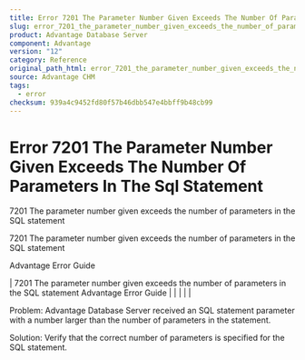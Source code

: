 ```yaml
---
title: Error 7201 The Parameter Number Given Exceeds The Number Of Parameters In The Sql Statement
slug: error_7201_the_parameter_number_given_exceeds_the_number_of_parameters_in_the_sql_statement
product: Advantage Database Server
component: Advantage
version: "12"
category: Reference
original_path_html: error_7201_the_parameter_number_given_exceeds_the_number_of_parameters_in_the_sql_statement.htm
source: Advantage CHM
tags:
  - error
checksum: 939a4c9452fd80f57b46dbb547e4bbff9b48cb99
---
```


# Error 7201 The Parameter Number Given Exceeds The Number Of Parameters In The Sql Statement

7201 The parameter number given exceeds the number of parameters in the SQL statement

7201 The parameter number given exceeds the number of parameters in the SQL statement

Advantage Error Guide

| 7201 The parameter number given exceeds the number of parameters in the SQL statement  Advantage Error Guide |  |  |  |  |

Problem: Advantage Database Server received an SQL statement parameter with a number larger than the number of parameters in the statement.

Solution: Verify that the correct number of parameters is specified for the SQL statement.
